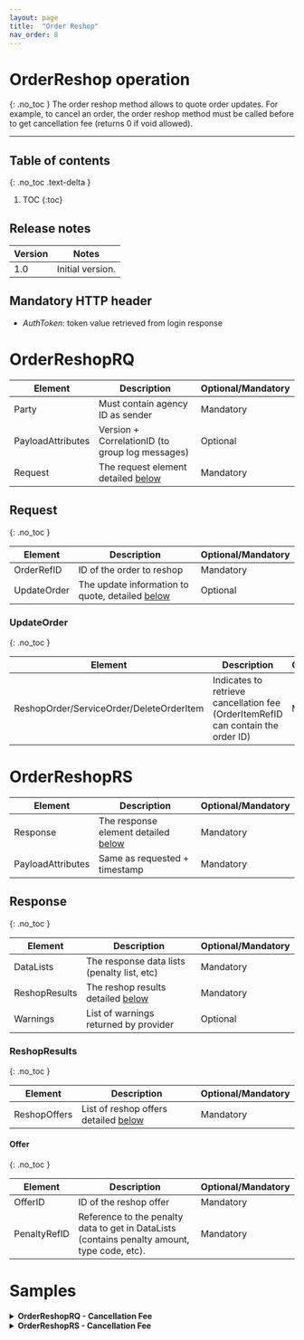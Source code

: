 ```yaml
---
layout: page
title:  "Order Reshop"
nav_order: 8
---
```


# OrderReshop operation
{: .no_toc }
The order reshop method allows to quote order updates. For example, to cancel an order, the order reshop method must be called before to get cancellation fee (returns 0 if void allowed).

---------------------------------------

## Table of contents
{: .no_toc .text-delta }

1. TOC
{:toc}

## Release notes

| Version | Notes |
| --- | --- |
| 1.0 | Initial version. |

## Mandatory HTTP header

- *AuthToken*: token value retrieved from login response

# OrderReshopRQ

| Element | Description | Optional/Mandatory |
| --- | --- | --- |
| Party | Must contain agency ID as sender | Mandatory |
| PayloadAttributes | Version + CorrelationID (to group log messages) | Optional |
| Request | The request element detailed [below](#request) | Mandatory |

## Request
{: .no_toc }

| Element | Description | Optional/Mandatory |
| --- | --- | --- |
| OrderRefID | ID of the order to reshop | Mandatory |
| UpdateOrder | The update information to quote, detailed [below](#updateorder) | Optional |

### UpdateOrder
{: .no_toc }

| Element | Description | Optional/Mandatory |
| --- | --- | --- |
| ReshopOrder/ServiceOrder/DeleteOrderItem | Indicates to retrieve cancellation fee (OrderItemRefID can contain the order ID) | Mandatory |

# OrderReshopRS

| Element | Description | Optional/Mandatory |
| --- | --- | --- |
| Response | The response element detailed [below](#response) | Mandatory |
| PayloadAttributes | Same as requested + timestamp | Mandatory |

## Response
{: .no_toc }

| Element | Description | Optional/Mandatory |
| --- | --- | --- |
| DataLists | The response data lists (penalty list, etc) | Mandatory |
| ReshopResults | The reshop results detailed [below](#reshopresults) | Mandatory |
| Warnings | List of warnings returned by provider | Optional |

### ReshopResults
{: .no_toc }

| Element | Description | Optional/Mandatory |
| --- | --- | --- |
| ReshopOffers | List of reshop offers detailed [below](#offer) | Mandatory |

#### Offer
{: .no_toc }

| Element | Description | Optional/Mandatory |
| --- | --- | --- |
| OfferID | ID of the reshop offer | Mandatory |
| PenaltyRefID | Reference to the penalty data to get in DataLists (contains penalty amount, type code, etc). | Mandatory |

# Samples

<details>
  <summary><b>OrderReshopRQ - Cancellation Fee</b></summary>

{% highlight xml %}
<?xml version="1.0" encoding="UTF-8" standalone="yes"?>
<IATA_OrderReshopRQ xmlns="http://www.iata.org/IATA/2015/00/2019.2/IATA_OrderReshopRQ">
    <Party>
        <Sender>
            <TravelAgency>
                <AgencyID>agency1234</AgencyID>
            </TravelAgency>
        </Sender>
    </Party>
    <PayloadAttributes>
        <CorrelationID>c3421ac5-96cd-3aed-b40b-aca63b056173</CorrelationID>
        <VersionNumber>19.2</VersionNumber>
    </PayloadAttributes>
    <Request>
        <OrderRefID>544759</OrderRefID>
        <UpdateOrder>
            <ReshopOrder>
                <ServiceOrder>
                    <DeleteOrderItem>
                        <OrderItemRefID>544759</OrderItemRefID>
                    </DeleteOrderItem>
                </ServiceOrder>
            </ReshopOrder>
        </UpdateOrder>
    </Request>
</IATA_OrderReshopRQ>
{% endhighlight %}

</details>

<details>
  <summary><b>OrderReshopRS - Cancellation Fee</b></summary>

{% highlight xml %}
<?xml version="1.0" encoding="UTF-8" standalone="yes"?>
<IATA_OrderReshopRS xmlns="http://www.iata.org/IATA/2015/00/2019.2/IATA_OrderReshopRS">
    <Response>
        <DataLists>
            <PenaltyList>
                <Penalty>
                    <CancelFeeInd>true</CancelFeeInd>
                    <PenaltyID>PNL1</PenaltyID>
                    <Price>
                        <TotalAmount>0</TotalAmount>
                    </Price>
                    <TypeCode>Cancellation</TypeCode>
                </Penalty>
            </PenaltyList>
        </DataLists>
        <ReshopResults>
            <ReshopOffers>
                <Offer>
                    <OfferID>5185fe97-0eaa-42fc-96f8-00dfcf7331f0</OfferID>
                    <PenaltyRefID>PNL1</PenaltyRefID>
                </Offer>
            </ReshopOffers>
        </ReshopResults>
    </Response>
    <PayloadAttributes>
        <CorrelationID>c3421ac5-96cd-3aed-b40b-aca63b056173</CorrelationID>
        <Timestamp>2021-02-04T10:27:23.022+01:00</Timestamp>
        <VersionNumber>19.2</VersionNumber>
    </PayloadAttributes>
</IATA_OrderReshopRS>
{% endhighlight %}

</details>
